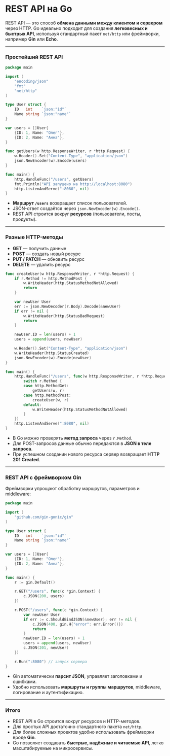 # REST API на Go

REST API — это способ **обмена данными между клиентом и сервером** через HTTP. Go идеально подходит для создания **легковесных и быстрых API**, используя стандартный пакет `net/http` или фреймворки, например **Gin** или **Echo**.

---

### Простейший REST API

```go
package main

import (
    "encoding/json"
    "fmt"
    "net/http"
)

type User struct {
    ID   int    `json:"id"`
    Name string `json:"name"`
}

var users = []User{
    {ID: 1, Name: "Олег"},
    {ID: 2, Name: "Анна"},
}

func getUsers(w http.ResponseWriter, r *http.Request) {
    w.Header().Set("Content-Type", "application/json")
    json.NewEncoder(w).Encode(users)
}

func main() {
    http.HandleFunc("/users", getUsers)
    fmt.Println("API запущено на http://localhost:8080")
    http.ListenAndServe(":8080", nil)
}
```

* **Маршрут `/users`** возвращает список пользователей.
* JSON-ответ создаётся через `json.NewEncoder(w).Encode()`.
* REST API строится вокруг **ресурсов** (пользователи, посты, продукты).

---

### Разные HTTP-методы

* **GET** — получить данные
* **POST** — создать новый ресурс
* **PUT / PATCH** — обновить ресурс
* **DELETE** — удалить ресурс

```go
func createUser(w http.ResponseWriter, r *http.Request) {
    if r.Method != http.MethodPost {
        w.WriteHeader(http.StatusMethodNotAllowed)
        return
    }

    var newUser User
    err := json.NewDecoder(r.Body).Decode(&newUser)
    if err != nil {
        w.WriteHeader(http.StatusBadRequest)
        return
    }

    newUser.ID = len(users) + 1
    users = append(users, newUser)

    w.Header().Set("Content-Type", "application/json")
    w.WriteHeader(http.StatusCreated)
    json.NewEncoder(w).Encode(newUser)
}

func main() {
    http.HandleFunc("/users", func(w http.ResponseWriter, r *http.Request) {
        switch r.Method {
        case http.MethodGet:
            getUsers(w, r)
        case http.MethodPost:
            createUser(w, r)
        default:
            w.WriteHeader(http.StatusMethodNotAllowed)
        }
    })
    http.ListenAndServe(":8080", nil)
}
```

* В Go можно проверять **метод запроса** через `r.Method`.
* Для POST-запросов данные обычно передаются в **JSON в теле запроса**.
* При успешном создании нового ресурса сервер возвращает **HTTP 201 Created**.

---

### REST API с фреймворком Gin

Фреймворки упрощают обработку маршрутов, параметров и middleware:

```go
package main

import (
    "github.com/gin-gonic/gin"
)

type User struct {
    ID   int    `json:"id"`
    Name string `json:"name"`
}

var users = []User{
    {ID: 1, Name: "Олег"},
    {ID: 2, Name: "Анна"},
}

func main() {
    r := gin.Default()

    r.GET("/users", func(c *gin.Context) {
        c.JSON(200, users)
    })

    r.POST("/users", func(c *gin.Context) {
        var newUser User
        if err := c.ShouldBindJSON(&newUser); err != nil {
            c.JSON(400, gin.H{"error": err.Error()})
            return
        }
        newUser.ID = len(users) + 1
        users = append(users, newUser)
        c.JSON(201, newUser)
    })

    r.Run(":8080") // запуск сервера
}
```

* Gin автоматически **парсит JSON**, управляет заголовками и ошибками.
* Удобно использовать **маршруты и группы маршрутов**, middleware, логирование и аутентификацию.

---

### Итого

* REST API в Go строится вокруг ресурсов и HTTP-методов.
* Для простых API достаточно стандартного пакета `net/http`.
* Для более сложных проектов удобно использовать фреймворки вроде **Gin**.
* Go позволяет создавать **быстрые, надёжные и читаемые API**, легко масштабируемые на микросервисы.